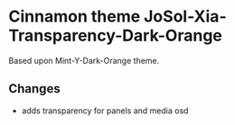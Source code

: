 # Cinnamon theme JoSol-Xia-Transparency-Dark-Orange
Based upon Mint-Y-Dark-Orange theme. 

## Changes
- adds transparency for panels and media osd
